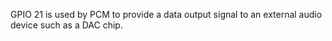 GPIO 21 is used by PCM to provide a data output signal to an external audio device such as a DAC chip.